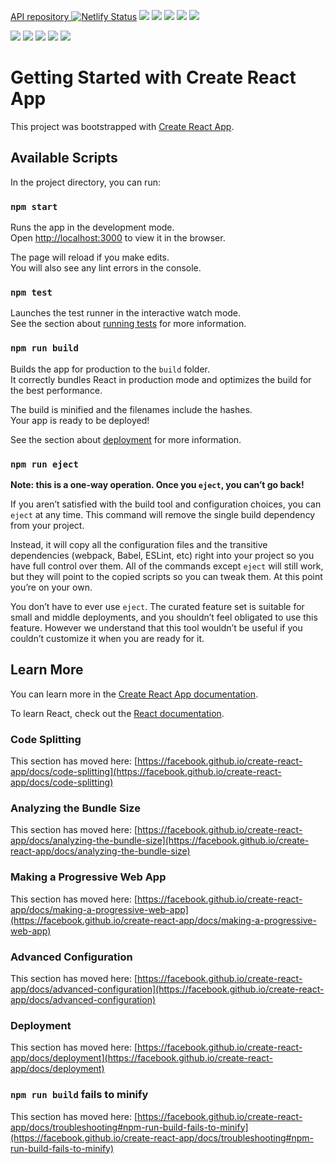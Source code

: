 [API repository ](https://github.com/kosmolet/journey-api)
[![Netlify Status](https://api.netlify.com/api/v1/badges/dc80cd7d-4dd0-47c6-9bf7-c6aa18addfb7/deploy-status)](https://app.netlify.com/sites/cosmo-journey/deploys)
![](https://res.cloudinary.com/dnkftif1n/image/upload/v1611442394/projectsGitHUB/journey/readme/2021-01-23_23-48-25_mgpzon.png)
![](https://res.cloudinary.com/dnkftif1n/image/upload/v1611442394/projectsGitHUB/journey/readme/2021-01-23_23-49-46_lzdlfb.png)
![](https://res.cloudinary.com/dnkftif1n/image/upload/v1611442395/projectsGitHUB/journey/readme/2021-01-23_23-50-20_lrhmn5.png)
![](https://res.cloudinary.com/dnkftif1n/image/upload/v1611442394/projectsGitHUB/journey/readme/2021-01-23_23-51-09_erpsdn.png)
![](https://res.cloudinary.com/dnkftif1n/image/upload/v1611530192/projectsGitHUB/journey/readme/2021-01-25_0-13-18_wukb0w.png)

![](https://res.cloudinary.com/dnkftif1n/image/upload/v1611530192/projectsGitHUB/journey/readme/2021-01-25_0-13-18_wukb0w.png)
![](https://res.cloudinary.com/dnkftif1n/image/upload/v1611530192/projectsGitHUB/journey/readme/2021-01-25_0-13-47_ldsvup.png)
![](https://res.cloudinary.com/dnkftif1n/image/upload/v1611530192/projectsGitHUB/journey/readme/2021-01-25_0-14-10_ovepkr.png)
![](https://res.cloudinary.com/dnkftif1n/image/upload/v1611530192/projectsGitHUB/journey/readme/2021-01-25_0-14-49_diz1e3.png)
![](https://res.cloudinary.com/dnkftif1n/image/upload/v1611530192/projectsGitHUB/journey/readme/2021-01-25_0-11-42_nngnwc.png)

# Getting Started with Create React App

This project was bootstrapped with [Create React App](https://github.com/facebook/create-react-app).

## Available Scripts

In the project directory, you can run:

### `npm start`

Runs the app in the development mode.\
Open [http://localhost:3000](http://localhost:3000) to view it in the browser.

The page will reload if you make edits.\
You will also see any lint errors in the console.

### `npm test`

Launches the test runner in the interactive watch mode.\
See the section about [running tests](https://facebook.github.io/create-react-app/docs/running-tests) for more information.

### `npm run build`

Builds the app for production to the `build` folder.\
It correctly bundles React in production mode and optimizes the build for the best performance.

The build is minified and the filenames include the hashes.\
Your app is ready to be deployed!

See the section about [deployment](https://facebook.github.io/create-react-app/docs/deployment) for more information.

### `npm run eject`

**Note: this is a one-way operation. Once you `eject`, you can’t go back!**

If you aren’t satisfied with the build tool and configuration choices, you can `eject` at any time. This command will remove the single build dependency from your project.

Instead, it will copy all the configuration files and the transitive dependencies (webpack, Babel, ESLint, etc) right into your project so you have full control over them. All of the commands except `eject` will still work, but they will point to the copied scripts so you can tweak them. At this point you’re on your own.

You don’t have to ever use `eject`. The curated feature set is suitable for small and middle deployments, and you shouldn’t feel obligated to use this feature. However we understand that this tool wouldn’t be useful if you couldn’t customize it when you are ready for it.

## Learn More

You can learn more in the [Create React App documentation](https://facebook.github.io/create-react-app/docs/getting-started).

To learn React, check out the [React documentation](https://reactjs.org/).

### Code Splitting

This section has moved here: [https://facebook.github.io/create-react-app/docs/code-splitting](https://facebook.github.io/create-react-app/docs/code-splitting)

### Analyzing the Bundle Size

This section has moved here: [https://facebook.github.io/create-react-app/docs/analyzing-the-bundle-size](https://facebook.github.io/create-react-app/docs/analyzing-the-bundle-size)

### Making a Progressive Web App

This section has moved here: [https://facebook.github.io/create-react-app/docs/making-a-progressive-web-app](https://facebook.github.io/create-react-app/docs/making-a-progressive-web-app)

### Advanced Configuration

This section has moved here: [https://facebook.github.io/create-react-app/docs/advanced-configuration](https://facebook.github.io/create-react-app/docs/advanced-configuration)

### Deployment

This section has moved here: [https://facebook.github.io/create-react-app/docs/deployment](https://facebook.github.io/create-react-app/docs/deployment)

### `npm run build` fails to minify

This section has moved here: [https://facebook.github.io/create-react-app/docs/troubleshooting#npm-run-build-fails-to-minify](https://facebook.github.io/create-react-app/docs/troubleshooting#npm-run-build-fails-to-minify)
